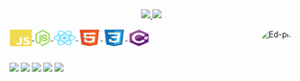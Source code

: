 <div align="center">
  <a href="https://github.com/EFMerscher">
  <img height="130em" src="https://github-readme-stats.vercel.app/api?username=EFMerscher&show_icons=true&theme=github_dark&include_all_commits=true&count_private=true"/>
  <img height="130em" src="https://github-readme-stats.vercel.app/api/top-langs/?username=EFMerscher&layout=compact&langs_count=7&theme=github_dark"/>
</div>
    
<div style="display: inline_block"><br>
  <img align="center" alt="Ed-Js" height="30" width="40" src="https://raw.githubusercontent.com/devicons/devicon/master/icons/javascript/javascript-plain.svg">
  <img align="center" alt="Ed-Node.js" height="30" width="30" src="https://raw.githubusercontent.com/devicons/devicon/master/icons/nodejs/nodejs-original.svg">
  <img align="center" alt="Ed-React" height="30" width="40" src="https://raw.githubusercontent.com/devicons/devicon/master/icons/react/react-original.svg">
  <img align="center" alt="Ed-HTML" height="30" width="40" src="https://raw.githubusercontent.com/devicons/devicon/master/icons/html5/html5-original.svg">
  <img align="center" alt="Ed-CSS" height="30" width="40" src="https://raw.githubusercontent.com/devicons/devicon/master/icons/css3/css3-original.svg">
  <img align="center" alt="Ed-Csharp" height="30" width="40" src="https://raw.githubusercontent.com/devicons/devicon/master/icons/csharp/csharp-original.svg">
  <img align="right" alt="Ed-pic" height="150" style="border-radius:50px;" src="https://media.discordapp.net/attachments/894008890725896274/894008958703001610/download20211006195600.png">
</div>
 
## 
  
<div> 
  <a href="https://www.instagram.com/ed_zera/" target="_blank"><img src="https://img.shields.io/badge/-Instagram-%23E4405F?style=for-the-badge&logo=instagram&logoColor=white" target="_blank"></a>
  <a href="https://discord.gg/tfgf4bG2ga" target="_blank"><img src="https://img.shields.io/badge/Discord-7289DA?style=for-the-badge&logo=discord&logoColor=white" target="_blank"></a> 
  <a href="https://www.linkedin.com/in/edevaldo-merscher-342a5020a/" target="_blank"><img src="https://img.shields.io/badge/-LinkedIn-%230077B5?style=for-the-badge&logo=linkedin&logoColor=white"></a> 
  <a href="mailto:EFMerscher@gmail.com"><img src="https://img.shields.io/badge/-Gmail-%23333?style=for-the-badge&logo=gmail&logoColor=white" target="_blank"></a>
  <a href="https://steamcommunity.com/id/EdZeraFPS/" target="_blank"><img src="https://img.shields.io/badge/Steam-000000?style=for-the-badge&logo=steam&logoColor=white"></a>
</div>  
